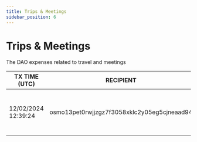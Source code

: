```yaml
---
title: Trips & Meetings
sidebar_position: 6
---
```


# Trips & Meetings

The DAO expenses related to travel and meetings

| TX TIME (UTC) | RECIPIENT                                 | AMOUNT | DESCRIPTION | TX DETAILS
|---------------|-------------------------------------------|--------|-------------|-----------
| 12/02/2024 12:39:24 | osmo13pet0rwjjzgz7f3058xklc2y05eg5cjneaad94 | 7,365 OSMO | London meeting: 5x flights, hotel nights, trains, uber and sundries  | [🔎](https://www.mintscan.io/osmosis/txs/A87750B8DC5F5339471FEB3E3182FA25BCEEBC4F7A6B986837B460E73BB16D8D?height=13758124)